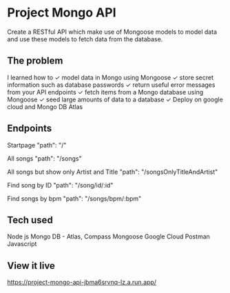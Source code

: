 # Project Mongo API

Create a RESTful API which make use of Mongoose models to model data and use these models to fetch data from the database.

## The problem

I learned how to 
✓ model data in Mongo using Mongoose
✓ store secret information such as database passwords
✓ return useful error messages from your API endpoints
✓ fetch items from a Mongo database using Mongoose
✓ seed large amounts of data to a database
✓ Deploy on google cloud and Mongo DB Atlas

## Endpoints

Startpage
      "path": "/"
      
All songs
      "path": "/songs"
      
All songs but show only Artist and Title
      "path": "/songsOnlyTitleAndArtist"

Find song by ID
      "path": "/song/id/:id"

Find songs by bpm
      "path": "/songs/bpm/:bpm"


## Tech used
Node js
Mongo DB - Atlas, Compass
Mongoose
Google Cloud
Postman
Javascript

## View it live

https://project-mongo-api-jbma6srvnq-lz.a.run.app/
